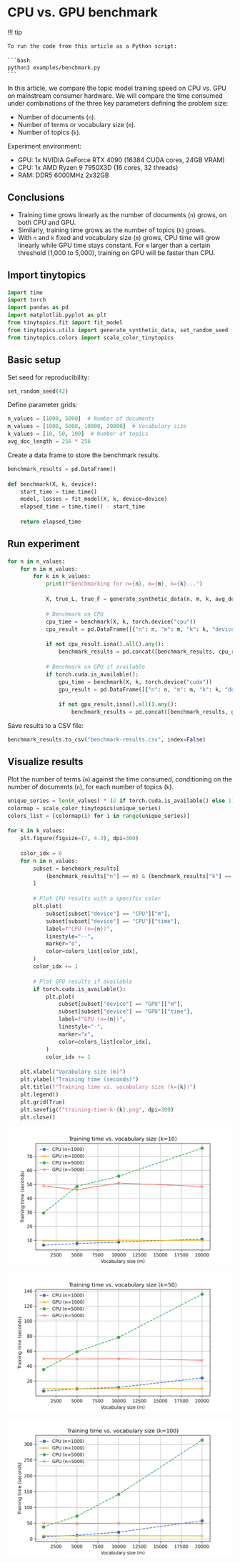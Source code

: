 # CPU vs. GPU benchmark


<!-- `.md` and `.py` files are generated from the `.qmd` file. Please edit that file. -->

!!! tip

    To run the code from this article as a Python script:

    ```bash
    python3 examples/benchmark.py
    ```

In this article, we compare the topic model training speed on CPU
vs. GPU on mainstream consumer hardware. We will compare the time
consumed under combinations of the three key parameters defining the
problem size:

- Number of documents (`n`).
- Number of terms or vocabulary size (`m`).
- Number of topics (`k`).

Experiment environment:

- GPU: 1x NVIDIA GeForce RTX 4090 (16384 CUDA cores, 24GB VRAM)
- CPU: 1x AMD Ryzen 9 7950X3D (16 cores, 32 threads)
- RAM: DDR5 6000MHz 2x32GB

## Conclusions

- Training time grows linearly as the number of documents (`n`) grows,
  on both CPU and GPU.
- Similarly, training time grows as the number of topics (`k`) grows.
- With `n` and `k` fixed and vocabulary size (`m`) grows, CPU time will
  grow linearly while GPU time stays constant. For `m` larger than a
  certain threshold (1,000 to 5,000), training on GPU will be faster
  than CPU.

## Import tinytopics

``` python
import time
import torch
import pandas as pd
import matplotlib.pyplot as plt
from tinytopics.fit import fit_model
from tinytopics.utils import generate_synthetic_data, set_random_seed
from tinytopics.colors import scale_color_tinytopics
```

## Basic setup

Set seed for reproducibility:

``` python
set_random_seed(42)
```

Define parameter grids:

``` python
n_values = [1000, 5000]  # Number of documents
m_values = [1000, 5000, 10000, 20000]  # Vocabulary size
k_values = [10, 50, 100]  # Number of topics
avg_doc_length = 256 * 256
```

Create a data frame to store the benchmark results.

``` python
benchmark_results = pd.DataFrame()

def benchmark(X, k, device):
    start_time = time.time()
    model, losses = fit_model(X, k, device=device)
    elapsed_time = time.time() - start_time

    return elapsed_time
```

## Run experiment

``` python
for n in n_values:
    for m in m_values:
        for k in k_values:
            print(f"Benchmarking for n={n}, m={m}, k={k}...")

            X, true_L, true_F = generate_synthetic_data(n, m, k, avg_doc_length=avg_doc_length)

            # Benchmark on CPU
            cpu_time = benchmark(X, k, torch.device("cpu"))
            cpu_result = pd.DataFrame([{"n": n, "m": m, "k": k, "device": "CPU", "time": cpu_time}])

            if not cpu_result.isna().all().any():
                benchmark_results = pd.concat([benchmark_results, cpu_result], ignore_index=True)

            # Benchmark on GPU if available
            if torch.cuda.is_available():
                gpu_time = benchmark(X, k, torch.device("cuda"))
                gpu_result = pd.DataFrame([{"n": n, "m": m, "k": k, "device": "GPU", "time": gpu_time}])

                if not gpu_result.isna().all().any():
                    benchmark_results = pd.concat([benchmark_results, gpu_result], ignore_index=True)
```

Save results to a CSV file:

``` python
benchmark_results.to_csv("benchmark-results.csv", index=False)
```

## Visualize results

Plot the number of terms (`m`) against the time consumed, conditioning
on the number of documents (`n`), for each number of topics (`k`).

``` python
unique_series = len(n_values) * (2 if torch.cuda.is_available() else 1)
colormap = scale_color_tinytopics(unique_series)
colors_list = [colormap(i) for i in range(unique_series)]

for k in k_values:
    plt.figure(figsize=(7, 4.3), dpi=300)

    color_idx = 0
    for n in n_values:
        subset = benchmark_results[
            (benchmark_results["n"] == n) & (benchmark_results["k"] == k)
        ]

        # Plot CPU results with a specific color
        plt.plot(
            subset[subset["device"] == "CPU"]["m"],
            subset[subset["device"] == "CPU"]["time"],
            label=f"CPU (n={n})",
            linestyle="--",
            marker="o",
            color=colors_list[color_idx],
        )
        color_idx += 1

        # Plot GPU results if available
        if torch.cuda.is_available():
            plt.plot(
                subset[subset["device"] == "GPU"]["m"],
                subset[subset["device"] == "GPU"]["time"],
                label=f"GPU (n={n})",
                linestyle="-",
                marker="x",
                color=colors_list[color_idx],
            )
            color_idx += 1

    plt.xlabel("Vocabulary size (m)")
    plt.ylabel("Training time (seconds)")
    plt.title(f"Training time vs. vocabulary size (k={k})")
    plt.legend()
    plt.grid(True)
    plt.savefig(f"training-time-k-{k}.png", dpi=300)
    plt.close()
```

![](images/benchmark/training-time-k-10.png)

![](images/benchmark/training-time-k-50.png)

![](images/benchmark/training-time-k-100.png)
